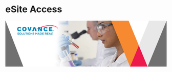 # eSite Access [](id=esite-access)



![Welcome to eSite Access !!!](../../images/cropped-Covance-Labs-Scientific-Blog.jpg)
